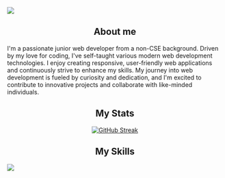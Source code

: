 <div>
  <img src="https://i.ibb.co/yd7dM8W/Screenshot-2024-07-01-235504.png"/>
</div>

<div>
  <h2 align="center">
  About me
</h2>

  <p>
    I'm a passionate junior web developer from a non-CSE background. Driven by my love for coding, I've self-taught various modern web development technologies. I enjoy creating responsive, user-friendly web applications and continuously strive to enhance my skills. My journey into web development is fueled by curiosity and dedication, and I'm excited to contribute to innovative projects and collaborate with like-minded individuals.
  </p>
</div>

<div >
   <h2 align="center">
  My Stats
</h2>
  <div align="center">
    <a href="https://git.io/streak-stats"><img src="https://streak-stats.demolab.com?user=sadekcric&hide_border=true&date_format=j%20M%5B%20Y%5D&card_width=900&card_height=250" alt="GitHub Streak" /></a>
  </div>
</div>

<div>
   <h2 align="center">
  My Skills
</h2>
  <img src="https://i.ibb.co/bsM6yXp/Screenshot-2024-07-02-005539.png"/>
</div>

 
